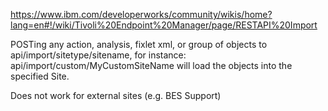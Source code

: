https://www.ibm.com/developerworks/community/wikis/home?lang=en#!/wiki/Tivoli%20Endpoint%20Manager/page/RESTAPI%20Import

POSTing any action, analysis, fixlet xml, or group of objects to api/import/sitetype/sitename, for instance: api/import/custom/MyCustomSiteName will load the objects into the specified Site.

Does not work for external sites (e.g. BES Support)

